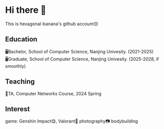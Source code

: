 # Hi there 👋
This is hexagonal-banana's github account😊

## Education
🖥️Bachelor, School of Computer Science, Nanjing Univesity. (2021-2025)  
🖥️Graduate, School of Computer Science, Nanjing Univesity. (2025-2028, if smoothly)

## Teaching
📖TA, Computer Networks Course, 2024 Spring

## Interest
game: Genshin Impact😋, Valorant🔫
photography📷
bodybuilding
<!--
**hexagonal-banana/hexagonal-banana** is a ✨ _special_ ✨ repository because its `README.md` (this file) appears on your GitHub profile.

Here are some ideas to get you started:

- 🔭 I’m currently working on ...
- 🌱 I’m currently learning ...
- 👯 I’m looking to collaborate on ...
- 🤔 I’m looking for help with ...
- 💬 Ask me about ...
- 📫 How to reach me: ...
- 😄 Pronouns: ...
- ⚡ Fun fact: ...
-->
